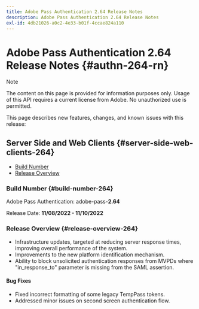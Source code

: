 ```yaml
---
title: Adobe Pass Authentication 2.64 Release Notes
description: Adobe Pass Authentication 2.64 Release Notes
exl-id: 4db21026-a0c2-4e33-b01f-4ccae824a110
---
```

# Adobe Pass Authentication 2.64 Release Notes {#authn-264-rn}

>[!NOTE]
>
>The content on this page is provided for information purposes only. Usage of this API requires a current license from Adobe. No unauthorized use is permitted.

This page describes new features, changes, and known issues with this release:

## Server Side and Web Clients {#server-side-web-clients-264}

* [Build Number](#build-number-264)
* [Release Overview](#release-overview-264)

### Build Number {#build-number-264}

Adobe Pass Authentication: adobe-pass-**2.64**

Release Date: **11/08/2022 - 11/10/2022**

### Release Overview {#release-overview-264}

* Infrastructure updates, targeted at reducing server response times, improving overall performance of the system.
* Improvements to the new platform identification mechanism.
* Ability to block unsolicited authentication responses from MVPDs where "in_response_to" parameter is missing from the SAML assertion.

#### Bug Fixes

* Fixed incorrect formatting of some legacy TempPass tokens.
* Addressed minor issues on second screen authentication flow.
